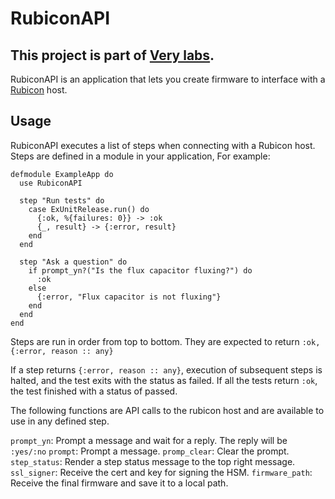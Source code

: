 # RubiconAPI

This project is part of [Very labs](https://github.com/verypossible-labs/docs/blob/master/README.md).
---

RubiconAPI is an application that lets you create firmware to interface with a
[Rubicon](https://github.com/verypossible-labs/rubicon) host.

## Usage

RubiconAPI executes a list of steps when connecting with a Rubicon host.
Steps are defined in a module in your application,
For example:

```
defmodule ExampleApp do
  use RubiconAPI

  step "Run tests" do
    case ExUnitRelease.run() do
      {:ok, %{failures: 0}} -> :ok
      {_, result} -> {:error, result}
    end
  end

  step "Ask a question" do
    if prompt_yn?("Is the flux capacitor fluxing?") do
      :ok
    else
      {:error, "Flux capacitor is not fluxing"}
    end
  end
end
```

Steps are run in order from top to bottom. They are expected to return
`:ok, {:error, reason :: any}`

If a step returns `{:error, reason :: any}`, execution of subsequent steps is
halted, and the test exits with the status as failed. If all the tests return
`:ok`, the test finished with a status of passed.

The following functions are API calls to the rubicon host and are available
to use in any defined step.

`prompt_yn`: Prompt a message and wait for a reply. The reply will be `:yes/:no`
`prompt`: Prompt a message.
`promp_clear`: Clear the prompt.
`step_status`: Render a step status message to the top right message.
`ssl_signer`: Receive the cert and key for signing the HSM.
`firmware_path`: Receive the final firmware and save it to a local path.
